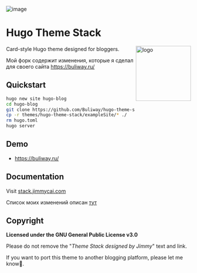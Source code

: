 ![image](https://user-images.githubusercontent.com/5889006/190859441-141b5f81-8483-40d2-bd96-ebf85616a46d.png)

# Hugo Theme Stack

<img align="right" width="150" alt="logo" src="https://user-images.githubusercontent.com/5889006/190859553-5b229b4f-c476-4cbd-928f-890f5265ca4c.png">

Card-style Hugo theme designed for bloggers.

Мой форк содержит изменения, которые я сделал для своего сайта https://buliway.ru/

## Quickstart

```sh
hugo new site hugo-blog
cd hugo-blog
git clone https://github.com/Buliway/hugo-theme-stack/ themes/hugo-theme-stack
cp -r themes/hugo-theme-stack/exampleSite/* ./
rm hugo.toml
hugo server
```

## Demo

* https://buliway.ru/

## Documentation

Visit [stack.jimmycai.com](https://stack.jimmycai.com)

Список моих изменений описан [тут](https://buliway.ru/p/мои-изменения-в-теме-hugo-stack/)

## Copyright

**Licensed under the GNU General Public License v3.0**

Please do not remove the "*Theme Stack designed by Jimmy*" text and link.

If you want to port this theme to another blogging platform, please let me know🙏.
